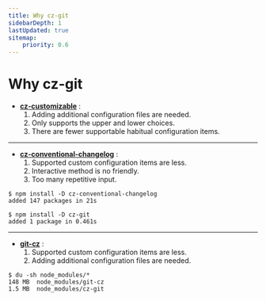 ```yaml
---
title: Why cz-git
sidebarDepth: 1
lastUpdated: true
sitemap:
    priority: 0.6
---
```


# Why cz-git

- [**cz-customizable**](https://github.com/leoforfree/cz-customizable) :
  1. Adding additional configuration files are needed.
  2. Only supports the upper and lower choices.
  3. There are fewer supportable habitual configuration items.

---

- [**cz-conventional-changelog**](https://github.com/commitizen/cz-conventional-changelog) :
  1. Supported custom configuration items are less.
  2. Interactive method is no friendly.
  3. Too many repetitive input.

```sh{4}
$ npm install -D cz-conventional-changelog
added 147 packages in 21s

$ npm install -D cz-git
added 1 package in 0.461s
```

---

- [**git-cz**](https://github.com/streamich/git-cz) :
  1. Supported custom configuration items are less.
  2. Adding additional configuration files are needed.

```sh{3}
$ du -sh node_modules/*
148 MB	node_modules/git-cz
1.5 MB	node_modules/cz-git
```
